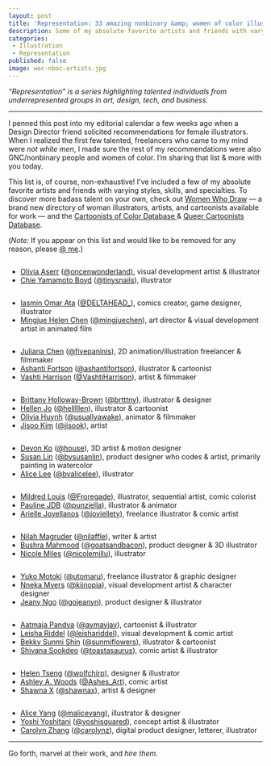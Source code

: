 ```yaml
---
layout: post
title: 'Representation: 33 amazing nonbinary &amp; women of color illustrators'
description: Some of my absolute favorite artists and friends with varying styles, skills, and specialties from underrepresented groups.
categories:
 - Illustration
 - Representation
published: false
image: woc-nboc-artists.jpg
---
```


<p class="hanging"><em>“Representation” is a series highlighting talented individuals from underrepresented groups in art, design, tech, and business.</em></p>

<hr />

I penned this post into my editorial calendar a few weeks ago when a Design Director friend solicited recommendations for female illustrators. When I realized the first few talented, freelancers who came to my mind were <em>not white men</em>, I made sure the rest of my recommendations were also GNC/nonbinary people and women of color. I’m sharing that list &amp; more with you today.

This list is, of course, non-exhaustive! I've included a few of my absolute favorite artists and friends with varying styles, skills, and specialties. To discover more badass talent on your own, check out <a href="http://www.womenwhodraw.com">Women Who Draw</a> — a brand new directory of woman illustrators, artists, and cartoonists available for work — and the <a href="http://cartoonistsofcolor.com/" target="_blank">Cartoonists of Color Database </a>&amp; <a href="http://queercartoonists.com/" target="_blank">Queer Cartoonists Database</a>.

(<em>Note:</em> If you appear on this list and would like to be removed for any reason, please <a href="http://twitter.com/skullface">@ me</a>.)


<figure class="alignnone"><img src="{{ site.baseurl }}/media/posts/2016/jessicapaoli-dot-com_woc-nboc-artists_1a.jpg" alt="" />

</figure>

<ul>
    <li><a href="http://www.oliviaaserr.com">Olivia Aserr</a> (<a href="http://twitter.com/oncenwonderland">@oncenwonderland)</a>, visual development artist &amp; illustrator</li>
    <li><a href="http://tinysnails.tumblr.com/">Chie Yamamoto Boyd</a> (<a href="http://twitter.com/tinysnails">@tinysnails</a>), illustrator</li>
</ul>



<figure class="alignnone"><img src="{{ site.baseurl }}/media/posts/2016/jessicapaoli-dot-com_woc-nboc-artists_1gb.jpg" alt="" />

</figure>

<ul>
    <li><a href="http://iasminomarata.com/">Iasmin Omar Ata</a> (<a href="https://twitter.com/DELTAHEAD_">@DELTAHEAD_</a>), comics creator, game designer, illustrator</li>
    <li><a href="http://jigokuen.tumblr.com/">Mingjue Helen Chen</a> (<a href="https://twitter.com/MingjueChen">@mingjuechen</a>), art director &amp; visual development artist in animated film</li>
</ul>



<figure class="alignnone"><img src="{{ site.baseurl }}/media/posts/2016/jessicapaoli-dot-com_woc-nboc-artists_2.jpg" alt="" />

</figure>

<ul>
    <li><a href="http://julianachenart.blogspot.com/">Juliana Chen</a> (<a href="http://twitter.com/fivepaninis">@fivepaninis</a>), 2D animation/illustration freelancer &amp; filmmaker</li>
    <li><a href="http://ashantifortson.com/">Ashanti Fortson</a> (<a href="https://twitter.com/ashantifortson">@ashantifortson</a>), illustrator &amp; cartoonist</li>
    <li><a href="http://www.vashtiharrison.com/vashti-harrison-illustration">Vashti Harrison</a> (<a href="https://twitter.com/VashtiHarrison">@VashtiHarrison</a>), artist &amp; filmmaker</li>
</ul>



<figure class="alignnone"><img src="{{ site.baseurl }}/media/posts/2016/jessicapaoli-dot-com_woc-nboc-artists_3.jpg" alt="" />

</figure>

<ul>
    <li><a href="http://www.withlovefrombrittany.com">Brittany Holloway-Brown</a> (<a href="https://twitter.com/brtttny">@brtttny</a>), illustrator &amp; designer</li>
    <li><a href="http://helllllen.org/">Hellen Jo</a> (<a href="http://twitter.com/helllllen">@helllllen</a>), illustrator &amp; cartoonist</li>
    <li><a href="http://www.oliviawhen.com/">Olivia Huynh</a> (<a href="http://twitter.com/usuallyawake">@usuallyawake</a>), animator &amp; filmmaker</li>
    <li><a href="http://jisook86.tumblr.com">Jisoo Kim</a> (<a href="https://twitter.com/jisook">@jisook</a>), artist</li>
</ul>



<figure class="alignnone"><img src="{{ site.baseurl }}/media/posts/2016/jessicapaoli-dot-com_woc-nboc-artists_4-2.gif" alt="" />

</figure>

<ul>
    <li><a href="https://www.instagram.com/overlush/">Devon Ko</a> (<a href="http://twitter.com/house">@house</a>), 3D artist &amp; motion designer</li>
    <li><a href="http://bysusanlin.com">Susan Lin</a> (<a href="http://twitter.com/bysusanlin">@bysusanlin</a>), product designer who codes &amp; artist, primarily painting in watercolor</li>
    <li><a href="http://byalicelee.com">Alice Lee</a> (<a href="https://twitter.com/byalicelee">@byalicelee</a>), illustrator</li>
</ul>



<figure class="alignnone"><img src="{{ site.baseurl }}/media/posts/2016/jessicapaoli-dot-com_woc-nboc-artists_5.gif" alt="" />

</figure>

<ul>
    <li><a href="http://artofmlouis.com/">Mildred Louis</a> (<a href="https://twitter.com/Froregade">@Froregade</a>), illustrator, sequential artist, comic colorist</li>
    <li><a href="http://punziella.tumblr.com">Pauline JDB</a> (<a href="https://twitter.com/Punziella">@punziella</a>), illustrator &amp; animator</li>
    <li><a href="http://www.arielle-jovellanos.com/">Arielle Jovellanos</a> (<a href="https://twitter.com/joviellety">@joviellety</a>), freelance illustrator &amp; comic artist</li>
</ul>



<figure class="alignnone"><figure class="alignnone"><img src="{{ site.baseurl }}/media/posts/2016/jessicapaoli-dot-com_woc-nboc-artists_6a.jpg" alt="" />

</figure></figure>

<ul>
    <li><a href="http://nilahmagruder.com/">Nilah Magruder</a> (<a href="https://twitter.com/nilaffle">@nilaffle</a>), writer &amp; artist</li>
    <li><a href="https://dribbble.com/bushra">Bushra Mahmood</a> (<a href="http://twitter.com/goatsandbacon">@goatsandbacon</a>), product designer &amp; 3D illustrator</li>
    <li><a href="http://nicolemillo.com/">Nicole Miles</a> (<a href="http://twitter.com/nicolemillu">@nicolemillu</a>), illustrator</li>
</ul>



<figure class="alignnone"><img src="{{ site.baseurl }}/media/posts/2016/jessicapaoli-dot-com_woc-nboc-artists_6b.jpg" alt="" />

</figure>

<ul>
    <li><a href="http://utomaru-works.tumblr.com/">Yuko Motoki</a> (<a href="https://twitter.com/utomaru">@utomaru</a>), freelance illustrator &amp; graphic designer</li>
    <li><a href="http://www.nnekamyers.com/">Nneka Myers</a> (<a href="https://twitter.com/kiinopia">@kiinopia</a>), visual development artist &amp; character designer</li>
    <li><a href="http://jeanyngo.com">Jeany Ngo</a> (<a href="http://twitter.com/gojeanyn">@gojeanyn</a>), product designer &amp; illustrator</li>
</ul>



<figure class="alignnone"><img src="{{ site.baseurl }}/media/posts/2016/jessicapaoli-dot-com_woc-nboc-artists_7.jpg" alt="" />

</figure>

<ul>
    <li><a href="http://aatmajapandya.com">Aatmaja Pandya</a> (<a href="https://twitter.com/aymayjay">@aymayjay</a>), cartoonist &amp; illustrator</li>
    <li><a href="http://leisha-riddel.tumblr.com/">Leisha Riddel</a> (<a href="https://twitter.com/LeishaRiddel">@leishariddel</a>), visual development &amp; comic artist</li>
    <li><a href="http://bekkyshin.com/">Bekky Sunmi Shin</a> (<a href="https://twitter.com/sunmiflowers">@sunmiflowers</a>), illustrator &amp; cartoonist</li>
    <li><a href="http://www.shivanasookdeo.com">Shivana Sookdeo</a> (<a href="https://twitter.com/toastasaurus">@toastasaurus</a>), comic artist &amp; illustrator</li>
</ul>



<figure class="alignnone"><img src="{{ site.baseurl }}/media/posts/2016/jessicapaoli-dot-com_woc-nboc-artists_8.jpg" alt="" />

</figure>

<ul>
    <li><a href="http://helentseng.com/">Helen Tseng</a> (<a href="https://twitter.com/wolfchirp">@wolfchirp</a>), designer &amp; illustrator</li>
    <li><a href="http://Ashes-Art.tumblr.com">Ashley A. Woods</a> (<a href="https://twitter.com/Ashes_Art">@Ashes_Art</a>), comic artist</li>
    <li><a href="http://shawna-x.com/">Shawna X</a> (<a href="http://twitter.com/shawnax">@shawnax</a>), artist &amp; designer</li>
</ul>



<figure class="alignnone"><img src="{{ site.baseurl }}/media/posts/2016/jessicapaoli-dot-com_woc-nboc-artists_9.jpg" alt="" />

</figure>

<ul>
    <li><a href="http://alice-yang.com">Alice Yang</a> (<a href="https://twitter.com/maliceyang">@maliceyang</a>), illustrator &amp; designer</li>
    <li><a href="http://www.yoshiyoshitani.com/">Yoshi Yoshitani</a> (<a href="https://twitter.com/yoshisquared">@yoshisquared</a>), concept artist &amp; illustrator</li>
    <li><a href="https://dribbble.com/carolynz">Carolyn Zhang</a> (<a href="https://twitter.com/carolynz">@carolynz</a>), digital product designer, letterer, illustrator</li>
</ul>

<hr />

Go forth, marvel at their work, and <em>hire them</em>.
